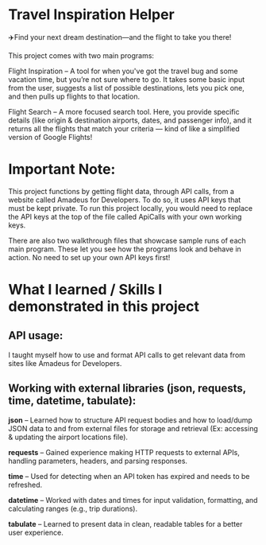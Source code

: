 # Travel Inspiration Helper
✈️Find your next dream destination—and the flight to take you there!

This project comes with two main programs:

Flight Inspiration – A tool for when you've got the travel bug and some vacation time, but you’re not sure where to go. It takes some basic input from the user, suggests a list of possible destinations, lets you pick one, and then pulls up flights to that location.

Flight Search – A more focused search tool. Here, you provide specific details (like origin & destination airports, dates, and passenger info), and it returns all the flights that match your criteria — kind of like a simplified version of Google Flights!

# Important Note:

This project functions by getting flight data, through API calls, from a website called Amadeus for Developers. To do so, it uses API keys that must be kept private. To run this project locally, you would need to replace the API keys at the top of the file called ApiCalls with your own working keys. 

There are also two walkthrough files that showcase sample runs of each main program. These let you see how the programs look and behave in action. No need to set up your own API keys first!

# What I learned / Skills I demonstrated in this project

## API usage: 
I taught myself how to use and format API calls to get relevant data from sites like Amadeus for Developers.

## Working with external libraries (json, requests, time, datetime, tabulate):
**json** – Learned how to structure API request bodies and how to load/dump JSON data to and from external files for storage and retrieval (Ex: accessing & updating the airport locations file).

**requests** – Gained experience making HTTP requests to external APIs, handling parameters, headers, and parsing           responses.

**time** – Used for detecting when an API token has expired and needs to be refreshed.

**datetime** – Worked with dates and times for input validation, formatting, and calculating ranges (e.g., trip durations).

**tabulate** – Learned to present data in clean, readable tables for a better user experience.

